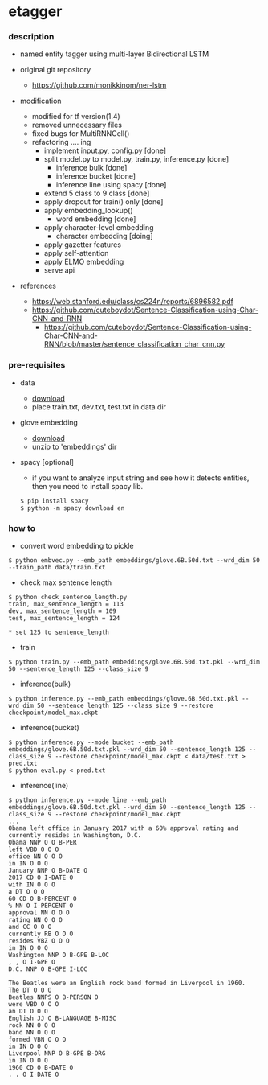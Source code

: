 etagger
====

### description

- named entity tagger using multi-layer Bidirectional LSTM

- original git repository
  - https://github.com/monikkinom/ner-lstm

- modification
  - modified for tf version(1.4)
  - removed unnecessary files
  - fixed bugs for MultiRNNCell()
  - refactoring .... ing
    - implement input.py, config.py [done]
    - split model.py to model.py, train.py, inference.py [done]
      - inference bulk [done]
      - inference bucket [done]
      - inference line using spacy [done]
    - extend 5 class to 9 class [done]
    - apply dropout for train() only [done]
    - apply embedding_lookup()
      - word embedding [done]
    - apply character-level embedding
      - character embedding [doing]
    - apply gazetter features
    - apply self-attention
    - apply ELMO embedding
    - serve api
- references
  - https://web.stanford.edu/class/cs224n/reports/6896582.pdf
  - https://github.com/cuteboydot/Sentence-Classification-using-Char-CNN-and-RNN
    - https://github.com/cuteboydot/Sentence-Classification-using-Char-CNN-and-RNN/blob/master/sentence_classification_char_cnn.py

### pre-requisites

- data
  - [download](https://github.com/mxhofer/Named-Entity-Recognition-BidirectionalLSTM-CNN-CoNLL/tree/master/data) 
  - place train.txt, dev.txt, test.txt in data dir

- glove embedding
  - [download](http://nlp.stanford.edu/data/glove.6B.zip)
  - unzip to 'embeddings' dir

- spacy [optional]
  - if you want to analyze input string and see how it detects entities, then you need to install spacy lib.
  ```
  $ pip install spacy
  $ python -m spacy download en
  ```

### how to 

- convert word embedding to pickle
```
$ python embvec.py --emb_path embeddings/glove.6B.50d.txt --wrd_dim 50 --train_path data/train.txt
```

- check max sentence length
```
$ python check_sentence_length.py
train, max_sentence_length = 113
dev, max_sentence_length = 109
test, max_sentence_length = 124

* set 125 to sentence_length
```

- train
```
$ python train.py --emb_path embeddings/glove.6B.50d.txt.pkl --wrd_dim 50 --sentence_length 125 --class_size 9
```

- inference(bulk)
```
$ python inference.py --emb_path embeddings/glove.6B.50d.txt.pkl --wrd_dim 50 --sentence_length 125 --class_size 9 --restore checkpoint/model_max.ckpt
```

- inference(bucket)
```
$ python inference.py --mode bucket --emb_path embeddings/glove.6B.50d.txt.pkl --wrd_dim 50 --sentence_length 125 --class_size 9 --restore checkpoint/model_max.ckpt < data/test.txt > pred.txt
$ python eval.py < pred.txt
```

- inference(line)
```
$ python inference.py --mode line --emb_path embeddings/glove.6B.50d.txt.pkl --wrd_dim 50 --sentence_length 125 --class_size 9 --restore checkpoint/model_max.ckpt
...
Obama left office in January 2017 with a 60% approval rating and currently resides in Washington, D.C.
Obama NNP O O B-PER
left VBD O O O
office NN O O O
in IN O O O
January NNP O B-DATE O
2017 CD O I-DATE O
with IN O O O
a DT O O O
60 CD O B-PERCENT O
% NN O I-PERCENT O
approval NN O O O
rating NN O O O
and CC O O O
currently RB O O O
resides VBZ O O O
in IN O O O
Washington NNP O B-GPE B-LOC
, , O I-GPE O
D.C. NNP O B-GPE I-LOC

The Beatles were an English rock band formed in Liverpool in 1960.
The DT O O O
Beatles NNPS O B-PERSON O
were VBD O O O
an DT O O O
English JJ O B-LANGUAGE B-MISC
rock NN O O O
band NN O O O
formed VBN O O O
in IN O O O
Liverpool NNP O B-GPE B-ORG
in IN O O O
1960 CD O B-DATE O
. . O I-DATE O
```
